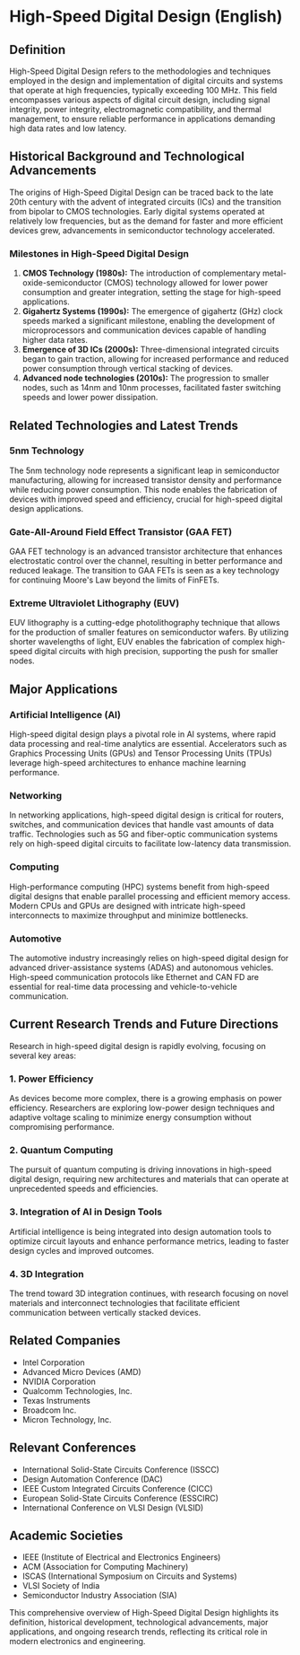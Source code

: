 # High-Speed Digital Design (English)

## Definition

High-Speed Digital Design refers to the methodologies and techniques employed in the design and implementation of digital circuits and systems that operate at high frequencies, typically exceeding 100 MHz. This field encompasses various aspects of digital circuit design, including signal integrity, power integrity, electromagnetic compatibility, and thermal management, to ensure reliable performance in applications demanding high data rates and low latency.

## Historical Background and Technological Advancements

The origins of High-Speed Digital Design can be traced back to the late 20th century with the advent of integrated circuits (ICs) and the transition from bipolar to CMOS technologies. Early digital systems operated at relatively low frequencies, but as the demand for faster and more efficient devices grew, advancements in semiconductor technology accelerated.

### Milestones in High-Speed Digital Design

1. **CMOS Technology (1980s):** The introduction of complementary metal-oxide-semiconductor (CMOS) technology allowed for lower power consumption and greater integration, setting the stage for high-speed applications.
2. **Gigahertz Systems (1990s):** The emergence of gigahertz (GHz) clock speeds marked a significant milestone, enabling the development of microprocessors and communication devices capable of handling higher data rates.
3. **Emergence of 3D ICs (2000s):** Three-dimensional integrated circuits began to gain traction, allowing for increased performance and reduced power consumption through vertical stacking of devices.
4. **Advanced node technologies (2010s):** The progression to smaller nodes, such as 14nm and 10nm processes, facilitated faster switching speeds and lower power dissipation.

## Related Technologies and Latest Trends

### 5nm Technology

The 5nm technology node represents a significant leap in semiconductor manufacturing, allowing for increased transistor density and performance while reducing power consumption. This node enables the fabrication of devices with improved speed and efficiency, crucial for high-speed digital design applications.

### Gate-All-Around Field Effect Transistor (GAA FET)

GAA FET technology is an advanced transistor architecture that enhances electrostatic control over the channel, resulting in better performance and reduced leakage. The transition to GAA FETs is seen as a key technology for continuing Moore's Law beyond the limits of FinFETs.

### Extreme Ultraviolet Lithography (EUV)

EUV lithography is a cutting-edge photolithography technique that allows for the production of smaller features on semiconductor wafers. By utilizing shorter wavelengths of light, EUV enables the fabrication of complex high-speed digital circuits with high precision, supporting the push for smaller nodes.

## Major Applications

### Artificial Intelligence (AI)

High-speed digital design plays a pivotal role in AI systems, where rapid data processing and real-time analytics are essential. Accelerators such as Graphics Processing Units (GPUs) and Tensor Processing Units (TPUs) leverage high-speed architectures to enhance machine learning performance.

### Networking

In networking applications, high-speed digital design is critical for routers, switches, and communication devices that handle vast amounts of data traffic. Technologies such as 5G and fiber-optic communication systems rely on high-speed digital circuits to facilitate low-latency data transmission.

### Computing

High-performance computing (HPC) systems benefit from high-speed digital designs that enable parallel processing and efficient memory access. Modern CPUs and GPUs are designed with intricate high-speed interconnects to maximize throughput and minimize bottlenecks.

### Automotive

The automotive industry increasingly relies on high-speed digital design for advanced driver-assistance systems (ADAS) and autonomous vehicles. High-speed communication protocols like Ethernet and CAN FD are essential for real-time data processing and vehicle-to-vehicle communication.

## Current Research Trends and Future Directions

Research in high-speed digital design is rapidly evolving, focusing on several key areas:

### 1. Power Efficiency

As devices become more complex, there is a growing emphasis on power efficiency. Researchers are exploring low-power design techniques and adaptive voltage scaling to minimize energy consumption without compromising performance.

### 2. Quantum Computing

The pursuit of quantum computing is driving innovations in high-speed digital design, requiring new architectures and materials that can operate at unprecedented speeds and efficiencies.

### 3. Integration of AI in Design Tools

Artificial intelligence is being integrated into design automation tools to optimize circuit layouts and enhance performance metrics, leading to faster design cycles and improved outcomes.

### 4. 3D Integration

The trend toward 3D integration continues, with research focusing on novel materials and interconnect technologies that facilitate efficient communication between vertically stacked devices.

## Related Companies

- Intel Corporation
- Advanced Micro Devices (AMD)
- NVIDIA Corporation
- Qualcomm Technologies, Inc.
- Texas Instruments
- Broadcom Inc.
- Micron Technology, Inc.

## Relevant Conferences

- International Solid-State Circuits Conference (ISSCC)
- Design Automation Conference (DAC)
- IEEE Custom Integrated Circuits Conference (CICC)
- European Solid-State Circuits Conference (ESSCIRC)
- International Conference on VLSI Design (VLSID)

## Academic Societies

- IEEE (Institute of Electrical and Electronics Engineers)
- ACM (Association for Computing Machinery)
- ISCAS (International Symposium on Circuits and Systems)
- VLSI Society of India
- Semiconductor Industry Association (SIA)

This comprehensive overview of High-Speed Digital Design highlights its definition, historical development, technological advancements, major applications, and ongoing research trends, reflecting its critical role in modern electronics and engineering.
